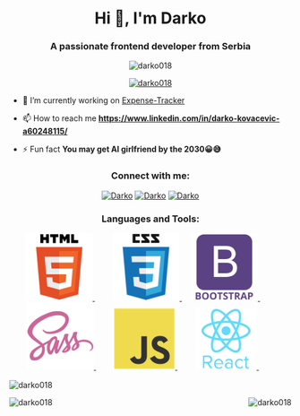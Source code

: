 <h1 align="center">Hi 👋, I'm Darko</h1>
<h3 align="center">A passionate frontend developer from Serbia</h3>

<p align="center"> <img src="https://komarev.com/ghpvc/?username=darko018&label=Profile%20views&color=0e75b6&style=flat" alt="darko018" /> </p>

<p align="center"> <a href="https://github.com/ryo-ma/github-profile-trophy"><img src="https://github-profile-trophy.vercel.app/?username=darko018" alt="darko018" /></a> </p>


- 🔭 I’m currently working on [Expense-Tracker](https://github.com/darko018/Expense-Tracker)

- 📫 How to reach me **https://www.linkedin.com/in/darko-kovacevic-a60248115/**

- ⚡ Fun fact **You may get AI girlfriend by the 2030😀😅**


<h3 align="center">Connect with me:</h3>
<p align="center">
<a href="https://www.linkedin.com/in/darko-kovacevic-a60248115/" target="blank"><img src="https://img.shields.io/badge/LinkedIn-0077B5?style=for-the-badge&logo=linkedin&logoColor=white" alt="Darko" /></a>
<a href="https://www.instagram.com/darko.kovacevic018/" target="blank"><img src="https://img.shields.io/badge/-Instagram-e4405f?style=for-the-badge&logo=appveyor&logo=Instagram&logoColor=white" alt="Darko" /></a>
<a href="mailto:darkokovacevic018@gmail.com" target="_blank"><img src="https://img.shields.io/badge/Gmail-D14836?style=for-the-badge&logo=gmail&logoColor=white" alt="Darko" /></a>
</p>


<h3 align="center">Languages and Tools:</h3>
<p align="center"> 
<a href="https://www.w3.org/html/" target="_blank"> <img src="https://raw.githubusercontent.com/devicons/devicon/master/icons/html5/html5-original-wordmark.svg" alt="html5" width="120" height="120"/> </a> &nbsp &nbsp &nbsp &nbsp
<a href="https://www.w3schools.com/css/" target="_blank"> 
<img src="https://raw.githubusercontent.com/devicons/devicon/master/icons/css3/css3-original-wordmark.svg" alt="css3" width="120" height="120"/> </a> &nbsp &nbsp
<a href="https://getbootstrap.com" target="_blank"><img src="https://raw.githubusercontent.com/devicons/devicon/master/icons/bootstrap/bootstrap-plain-wordmark.svg" alt="bootstrap" width="120" height="120"/> </a> &nbsp &nbsp &nbsp &nbsp
<a href="https://sass-lang.com" target="_blank"> <img src="https://raw.githubusercontent.com/devicons/devicon/master/icons/sass/sass-original.svg" alt="sass" width="120" height="120"/> </a> &nbsp &nbsp &nbsp &nbsp
<a href="https://developer.mozilla.org/en-US/docs/Web/JavaScript" target="_blank"> <img src="https://raw.githubusercontent.com/devicons/devicon/master/icons/javascript/javascript-original.svg" alt="javascript" width="110" height="110"/> </a> &nbsp &nbsp &nbsp &nbsp
<a href="https://reactjs.org/" target="_blank"> <img src="https://raw.githubusercontent.com/devicons/devicon/master/icons/react/react-original-wordmark.svg" alt="react" width="110" height="110"/> </a> &nbsp &nbsp &nbsp &nbsp
</p>


<p><img align="center" src="https://github-readme-stats.vercel.app/api/top-langs?username=darko018&show_icons=true&locale=en&layout=compact" alt="darko018" /></p>

<p><img align="right" src="https://github-readme-stats.vercel.app/api?username=darko018&show_icons=true&locale=en" alt="darko018" /></p>


<p><img align="left" src="https://github-readme-streak-stats.herokuapp.com/?user=darko018&" alt="darko018" /></p>

